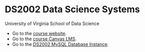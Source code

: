 # DS2002 Data Science Systems

University of Virginia School of Data Science

- Go to the [course website](https://jasonwnc.github.io/ds2002s24/).
- Go to the [course Canvas LMS](https://canvas.its.virginia.edu/courses/78571).
- Go to the [DS2002 MySQL Database Instance](https://database.ds2002.org).

